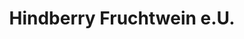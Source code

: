 ---
title: "Hindberry Fruchtwein e.U."
url: /pellendorf/hindberry-fruchtwein-e-u/
shop: Spirituosen
---